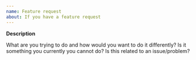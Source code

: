 ```yaml
---
name: Feature request
about: If you have a feature request
---
```


**Description**

What are you trying to do and how would you want to do it differently? Is it something you currently you cannot do? Is this related to an issue/problem?
